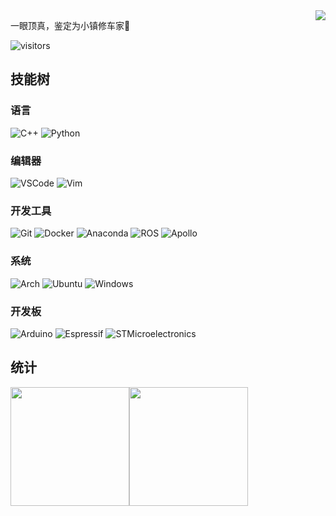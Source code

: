 <img align=right src='https://github.githubassets.com/images/mona-whisper.gif' />

一眼顶真，鉴定为小镇修车家🙌

![visitors](https://visitor-badge.glitch.me/badge?page_id=huigang39)

## 技能树

### 语言
![C++](https://img.shields.io/badge/-CPP-004488?style=for-the-badge&logo=cplusplus&logoColor=white)
![Python](https://img.shields.io/badge/-Python-356f9f?style=for-the-badge&&logo=python&logoColor=white)

### 编辑器
![VSCode](https://img.shields.io/badge/-VSCode-007acc?style=for-the-badge&logo=visual-studio-code&logoColor=white)
![Vim](https://img.shields.io/badge/-Vim-019733?style=for-the-badge&&logo=Vim&logoColor=white)

### 开发工具
![Git](https://img.shields.io/badge/-Git-f44d27?style=for-the-badge&logo=git&logoColor=white)
![Docker](https://img.shields.io/badge/-Docker-0073ec?style=for-the-badge&logo=docker&logoColor=white)
![Anaconda](https://img.shields.io/badge/-Anaconda-44a833?style=for-the-badge&&logo=Anaconda&logoColor=white)
![ROS](https://img.shields.io/badge/-ROS-081832?style=for-the-badge&&logo=ros&logoColor=white)
![Apollo](https://img.shields.io/badge/-Apollo-015de7?style=for-the-badge&&logo=apollographql&logoColor=white)

### 系统
![Arch](https://img.shields.io/badge/-Arch-1793d1?style=for-the-badge&&logo=archlinux&logoColor=white)
![Ubuntu](https://img.shields.io/badge/-Ubuntu-e95420?style=for-the-badge&&logo=ubuntu&logoColor=white)
![Windows](https://img.shields.io/badge/-Windows-0078d6?style=for-the-badge&&logo=windows&logoColor=white)

### 开发板
![Arduino](https://img.shields.io/badge/-Arduino-00979d?style=for-the-badge&&logo=arduino&logoColor=white)
![Espressif](https://img.shields.io/badge/-Espressif-e7352c?style=for-the-badge&&logo=Espressif&logoColor=white)
![STMicroelectronics](https://img.shields.io/badge/-STMicroelectronics-03234b?style=for-the-badge&&logo=stmicroelectronics&logoColor=white)

## 统计
<!--      &hide_border=true           -->
<p align="left"><img height="190px" src="https://github-readme-stats.vercel.app/api?username=huigang39&show_icons=true&theme=buefy&line_height=20&count_private=true&include_all_commits=true" align = "center"/><img height="190px" src="https://github-readme-stats.vercel.app/api/top-langs/?username=huigang39&theme=buefy&hide=HTML,Tex&layout=compact" align = "center"/></p>
